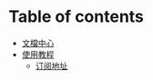 # Table of contents

* [文檔中心](README.md)
* [使用教程](shi-yong-jiao-cheng/README.md)
  * [订阅地址](shi-yong-jiao-cheng/ding-yue-di-zhi.md)

